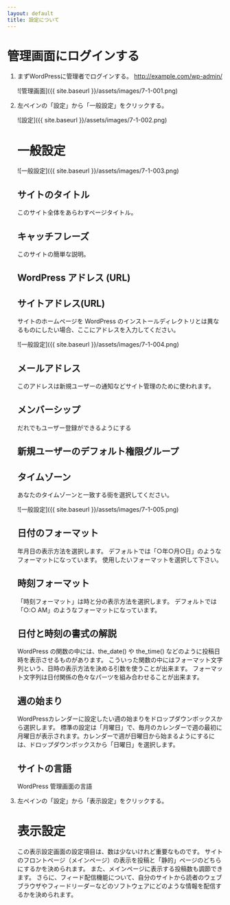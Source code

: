 ```yaml
---
layout: default
title: 設定について
---
```


# 管理画面にログインする

1.  まずWordPressに管理者でログインする。 http://example.com/wp-admin/

    ![管理画面]({{ site.baseurl }}/assets/images/7-1-001.png)

2.  左ペインの「設定」から「一般設定」をクリックする。

    ![設定]({{ site.baseurl }}/assets/images/7-1-002.png)

    # 一般設定

    ![一般設定]({{ site.baseurl }}/assets/images/7-1-003.png)

    ## サイトのタイトル

    このサイト全体をあらわすページタイトル。

    ## キャッチフレーズ

    このサイトの簡単な説明。

    ## WordPress アドレス (URL)

    ## サイトアドレス(URL)

    サイトのホームページを WordPress のインストールディレクトリとは異なるものにしたい場合、ここにアドレスを入力してください。

    ![一般設定]({{ site.baseurl }}/assets/images/7-1-004.png)

    ## メールアドレス

    このアドレスは新規ユーザーの通知などサイト管理のために使われます。

    ## メンバーシップ

    だれでもユーザー登録ができるようにする

    ## 新規ユーザーのデフォルト権限グループ

    ## タイムゾーン

    あなたのタイムゾーンと一致する街を選択してください。

    ![一般設定]({{ site.baseurl }}/assets/images/7-1-005.png)

    ## 日付のフォーマット

    年月日の表示方法を選択します。
    デフォルトでは「○年○月○日」のようなフォーマットになっています。
    使用したいフォーマットを選択して下さい。

    ## 時刻フォーマット

    「時刻フォーマット」は時と分の表示方法を選択します。
    デフォルトでは「○:○ AM」のようなフォーマットになっています。

    ## 日付と時刻の書式の解説

    WordPress の関数の中には、the_date() や the_time() などのように投稿日時を表示させるものがあります。
    こういった関数の中にはフォーマット文字列という、日時の表示方法を決める引数を使うことが出来ます。
    フォーマット文字列は日付関係の色々なパーツを組み合わせることが出来ます。

    ## 週の始まり

    WordPressカレンダーに設定したい週の始まりをドロップダウンボックスから選択します。
    標準の設定は「月曜日」で、毎月のカレンダーで週の最初に月曜日が表示されます。カレンダーで週が日曜日から始まるようにするには、ドロップダウンボックスから「日曜日」を選択します。

    ## サイトの言語

    WordPress 管理画面の言語


3.  左ペインの「設定」から「表示設定」をクリックする。

    # 表示設定

    この表示設定画面の設定項目は、数は少ないけれど重要なものです。
    サイトのフロントページ（メインページ）の表示を投稿と「静的」ページのどちらにするかを決められます。
    また、メインページに表示する投稿数も調節できます。
    さらに、フィード配信機能について、自分のサイトから読者のウェブブラウザやフィードリーダーなどのソフトウェアにどのような情報を配信するかを決められます。
